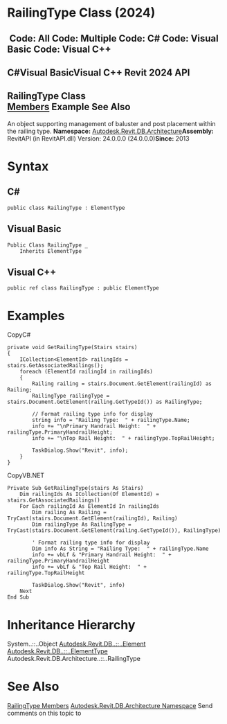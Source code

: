# RailingType Class (2024)

﻿
 Code: All Code: Multiple Code: C# Code: Visual Basic Code: Visual C++   
---  
C#Visual BasicVisual C++
Revit 2024 API  
---  
RailingType Class  
[Members](19bda8b3-8832-89ed-93db-b8100946ae30.md "RailingType Members") Example See Also  
---  
An object supporting management of baluster and post placement within the railing type. 
**Namespace:** [Autodesk.Revit.DB.Architecture](720f0c58-cb2b-4f13-374a-7348ed0a1cd3.md "Autodesk.Revit.DB.Architecture Namespace")**Assembly:** RevitAPI (in RevitAPI.dll) Version: 24.0.0.0 (24.0.0.0)**Since:** 2013 
# Syntax
C#  
---  
```text
public class RailingType : ElementType
```
  
Visual Basic  
---  
```text
Public Class RailingType _
	Inherits ElementType
```
  
Visual C++  
---  
```text
public ref class RailingType : public ElementType
```
  
# Examples
CopyC#
```text
private void GetRailingType(Stairs stairs)
{
    ICollection<ElementId> railingIds = stairs.GetAssociatedRailings();
    foreach (ElementId railingId in railingIds)
    {
        Railing railing = stairs.Document.GetElement(railingId) as Railing;
        RailingType railingType = stairs.Document.GetElement(railing.GetTypeId()) as RailingType;

        // Format railing type info for display
        string info = "Railing Type:  " + railingType.Name;
        info += "\nPrimary Handrail Height:  " + railingType.PrimaryHandrailHeight;
        info += "\nTop Rail Height:  " + railingType.TopRailHeight;

        TaskDialog.Show("Revit", info);
    }
}
```

CopyVB.NET
```text
Private Sub GetRailingType(stairs As Stairs)
    Dim railingIds As ICollection(Of ElementId) = stairs.GetAssociatedRailings()
    For Each railingId As ElementId In railingIds
        Dim railing As Railing = TryCast(stairs.Document.GetElement(railingId), Railing)
        Dim railingType As RailingType = TryCast(stairs.Document.GetElement(railing.GetTypeId()), RailingType)

        ' Format railing type info for display
        Dim info As String = "Railing Type:  " + railingType.Name
        info += vbLf & "Primary Handrail Height:  " + railingType.PrimaryHandrailHeight
        info += vbLf & "Top Rail Height:  " + railingType.TopRailHeight

        TaskDialog.Show("Revit", info)
    Next
End Sub
```

# Inheritance Hierarchy
System..::..Object [Autodesk.Revit.DB..::..Element](eb16114f-69ea-f4de-0d0d-f7388b105a16.md "Element Class") [Autodesk.Revit.DB..::..ElementType](ffb18296-0448-559c-580c-7857cbcdc094.md "ElementType Class") Autodesk.Revit.DB.Architecture..::..RailingType
# See Also
[RailingType Members](19bda8b3-8832-89ed-93db-b8100946ae30.md "RailingType Members")
[Autodesk.Revit.DB.Architecture Namespace](720f0c58-cb2b-4f13-374a-7348ed0a1cd3.md "Autodesk.Revit.DB.Architecture Namespace")
Send comments on this topic to 